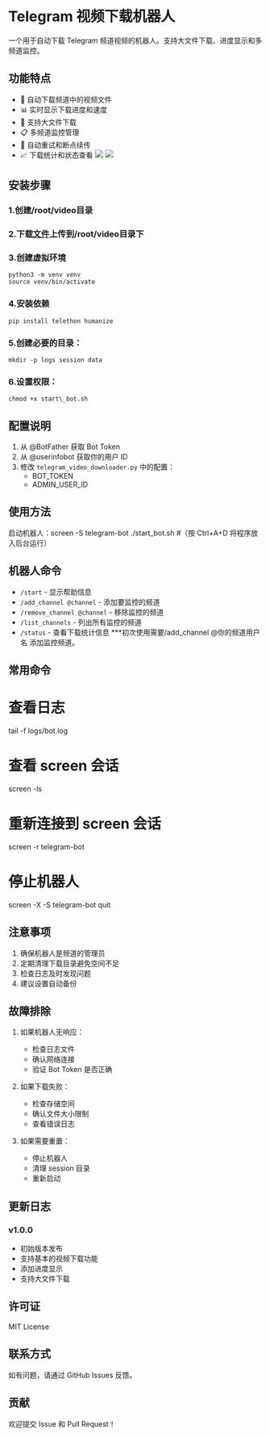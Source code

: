 # Telegram 视频下载机器人

一个用于自动下载 Telegram 频道视频的机器人。支持大文件下载、进度显示和多频道监控。

## 功能特点

- 🎥 自动下载频道中的视频文件
- 📊 实时显示下载进度和速度
- 📁 支持大文件下载
- 📋 多频道监控管理
- 🔄 自动重试和断点续传
- 📈 下载统计和状态查看
  ![](https://image.xxxu.me/rest/zxk2cNK.png)
  ![](https://image.xxxu.me/rest/QcR2cNK.png)

## 安装步骤

### 1.创建/root/video目录

### 2.下载[文件](https://https://github.com/xxxume/telegram_video_downloader/releases/tag/%E4%B8%80%E4%B8%AA%E5%8F%AF%E4%BB%A5%E4%B8%8B%E8%BD%BD%E9%A2%91%E9%81%93%E8%A7%86%E9%A2%91%E5%88%B0vps%E6%9C%8D%E5%8A%A1%E5%99%A8%E7%9A%84%E6%9C%BA%E5%99%A8%E4%BA%BA)上传到/root/video目录下

### 3.创建虚拟环境

```
python3 -m venv venv
source venv/bin/activate
```

### 4.安装依赖

```
pip install telethon humanize
```

### 5.创建必要的目录：

```
mkdir -p logs session data
```

### 6.设置权限：

```
chmod +x start\_bot.sh
```

## 配置说明

1. 从 @BotFather 获取 Bot Token
2. 从 @userinfobot 获取你的用户 ID
3. 修改 `telegram_video_downloader.py` 中的配置：
   - BOT_TOKEN
   - ADMIN_USER_ID

## 使用方法

启动机器人：screen -S telegram-bot ./start\_bot.sh   #（按 Ctrl+A+D 将程序放入后台运行）

## 机器人命令

- `/start` - 显示帮助信息
- `/add_channel @channel` - 添加要监控的频道
- `/remove_channel @channel` - 移除监控的频道
- `/list_channels` - 列出所有监控的频道
- `/status` - 查看下载统计信息
  ***初次使用需要/add_channel @你的频道用户名    添加监控频道。

## 常用命令

# 查看日志

tail -f logs/bot.log

# 查看 screen 会话

screen -ls

# 重新连接到 screen 会话

screen -r telegram-bot

# 停止机器人

screen -X -S telegram-bot quit

## 注意事项

1. 确保机器人是频道的管理员
2. 定期清理下载目录避免空间不足
3. 检查日志及时发现问题
4. 建议设置自动备份

## 故障排除

1. 如果机器人无响应：
   
   - 检查日志文件
   - 确认网络连接
   - 验证 Bot Token 是否正确
2. 如果下载失败：
   
   - 检查存储空间
   - 确认文件大小限制
   - 查看错误日志
3. 如果需要重置：
   
   - 停止机器人
   - 清理 session 目录
   - 重新启动

## 更新日志

### v1.0.0

- 初始版本发布
- 支持基本的视频下载功能
- 添加进度显示
- 支持大文件下载

## 许可证

MIT License

## 联系方式

如有问题，请通过 GitHub Issues 反馈。

## 贡献

欢迎提交 Issue 和 Pull Request！
